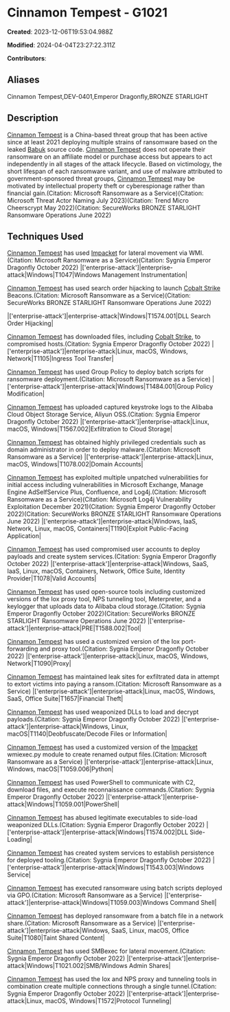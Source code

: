 # Cinnamon Tempest - G1021

**Created**: 2023-12-06T19:53:04.988Z

**Modified**: 2024-04-04T23:27:22.311Z

**Contributors**: 

## Aliases

Cinnamon Tempest,DEV-0401,Emperor Dragonfly,BRONZE STARLIGHT

## Description

[Cinnamon Tempest](https://attack.mitre.org/groups/G1021) is a China-based threat group that has been active since at least 2021 deploying multiple strains of ransomware based on the leaked [Babuk](https://attack.mitre.org/software/S0638) source code. [Cinnamon Tempest](https://attack.mitre.org/groups/G1021) does not operate their ransomware on an affiliate model or purchase access but appears to act independently in all stages of the attack lifecycle. Based on victimology, the short lifespan of each ransomware variant, and use of malware attributed to government-sponsored threat groups, [Cinnamon Tempest](https://attack.mitre.org/groups/G1021) may be motivated by intellectual property theft or cyberespionage rather than financial gain.(Citation: Microsoft Ransomware as a Service)(Citation: Microsoft Threat Actor Naming July 2023)(Citation: Trend Micro Cheerscrypt May 2022)(Citation: SecureWorks BRONZE STARLIGHT Ransomware Operations June 2022)

## Techniques Used


[Cinnamon Tempest](https://attack.mitre.org/groups/G1021) has used [Impacket](https://attack.mitre.org/software/S0357) for lateral movement via WMI.(Citation: Microsoft Ransomware as a Service)(Citation: Sygnia Emperor Dragonfly October 2022)
|['enterprise-attack']|enterprise-attack|Windows|T1047|Windows Management Instrumentation|


[Cinnamon Tempest](https://attack.mitre.org/groups/G1021) has used search order hijacking to launch [Cobalt Strike](https://attack.mitre.org/software/S0154) Beacons.(Citation: Microsoft Ransomware as a Service)(Citation: SecureWorks BRONZE STARLIGHT Ransomware Operations June 2022)

|['enterprise-attack']|enterprise-attack|Windows|T1574.001|DLL Search Order Hijacking|


[Cinnamon Tempest](https://attack.mitre.org/groups/G1021) has downloaded files, including [Cobalt Strike](https://attack.mitre.org/software/S0154), to compromised hosts.(Citation: Sygnia Emperor Dragonfly October 2022)
|['enterprise-attack']|enterprise-attack|Linux, macOS, Windows, Network|T1105|Ingress Tool Transfer|


[Cinnamon Tempest](https://attack.mitre.org/groups/G1021) has used Group Policy to deploy batch scripts for ransomware deployment.(Citation: Microsoft Ransomware as a Service)
|['enterprise-attack']|enterprise-attack|Windows|T1484.001|Group Policy Modification|


[Cinnamon Tempest](https://attack.mitre.org/groups/G1021) has uploaded captured keystroke logs to the Alibaba Cloud Object Storage Service, Aliyun OSS.(Citation: Sygnia Emperor Dragonfly October 2022)
|['enterprise-attack']|enterprise-attack|Linux, macOS, Windows|T1567.002|Exfiltration to Cloud Storage|


[Cinnamon Tempest](https://attack.mitre.org/groups/G1021) has obtained highly privileged credentials such as domain administrator in order to deploy malware.(Citation: Microsoft Ransomware as a Service)
|['enterprise-attack']|enterprise-attack|Linux, macOS, Windows|T1078.002|Domain Accounts|


[Cinnamon Tempest](https://attack.mitre.org/groups/G1021) has exploited multiple unpatched vulnerabilities for initial access including vulnerabilities in Microsoft Exchange, Manage Engine AdSelfService Plus, Confluence, and Log4j.(Citation: Microsoft Ransomware as a Service)(Citation: Microsoft Log4j Vulnerability Exploitation December 2021)(Citation: Sygnia Emperor Dragonfly October 2022)(Citation: SecureWorks BRONZE STARLIGHT Ransomware Operations June 2022)
|['enterprise-attack']|enterprise-attack|Windows, IaaS, Network, Linux, macOS, Containers|T1190|Exploit Public-Facing Application|


[Cinnamon Tempest](https://attack.mitre.org/groups/G1021) has used compromised user accounts to deploy payloads and create system services.(Citation: Sygnia Emperor Dragonfly October 2022)
|['enterprise-attack']|enterprise-attack|Windows, SaaS, IaaS, Linux, macOS, Containers, Network, Office Suite, Identity Provider|T1078|Valid Accounts|


[Cinnamon Tempest](https://attack.mitre.org/groups/G1021) has used open-source tools including customized versions of the Iox proxy tool, NPS tunneling tool, Meterpreter, and a keylogger that uploads data to Alibaba cloud storage.(Citation: Sygnia Emperor Dragonfly October 2022)(Citation: SecureWorks BRONZE STARLIGHT Ransomware Operations June 2022)
|['enterprise-attack']|enterprise-attack|PRE|T1588.002|Tool|


[Cinnamon Tempest](https://attack.mitre.org/groups/G1021) has used a customized version of the Iox port-forwarding and proxy tool.(Citation: Sygnia Emperor Dragonfly October 2022)
|['enterprise-attack']|enterprise-attack|Linux, macOS, Windows, Network|T1090|Proxy|


[Cinnamon Tempest](https://attack.mitre.org/groups/G1021) has maintained leak sites for exfiltrated data in attempt to extort victims into paying a ransom.(Citation: Microsoft Ransomware as a Service)
|['enterprise-attack']|enterprise-attack|Linux, macOS, Windows, SaaS, Office Suite|T1657|Financial Theft|


[Cinnamon Tempest](https://attack.mitre.org/groups/G1021) has used weaponized DLLs to load and decrypt payloads.(Citation: Sygnia Emperor Dragonfly October 2022)
|['enterprise-attack']|enterprise-attack|Windows, Linux, macOS|T1140|Deobfuscate/Decode Files or Information|


[Cinnamon Tempest](https://attack.mitre.org/groups/G1021) has used a customized version of the [Impacket](https://attack.mitre.org/software/S0357) wmiexec.py module to create renamed output files.(Citation: Microsoft Ransomware as a Service)
|['enterprise-attack']|enterprise-attack|Linux, Windows, macOS|T1059.006|Python|


[Cinnamon Tempest](https://attack.mitre.org/groups/G1021) has used PowerShell to communicate with C2, download files, and execute reconnaissance commands.(Citation: Sygnia Emperor Dragonfly October 2022)
|['enterprise-attack']|enterprise-attack|Windows|T1059.001|PowerShell|


[Cinnamon Tempest](https://attack.mitre.org/groups/G1021) has abused legitimate executables to side-load weaponized DLLs.(Citation: Sygnia Emperor Dragonfly October 2022)
|['enterprise-attack']|enterprise-attack|Windows|T1574.002|DLL Side-Loading|


[Cinnamon Tempest](https://attack.mitre.org/groups/G1021) has created system services to establish persistence for deployed tooling.(Citation: Sygnia Emperor Dragonfly October 2022)
|['enterprise-attack']|enterprise-attack|Windows|T1543.003|Windows Service|


[Cinnamon Tempest](https://attack.mitre.org/groups/G1021) has executed ransomware using batch scripts deployed via GPO.(Citation: Microsoft Ransomware as a Service)
|['enterprise-attack']|enterprise-attack|Windows|T1059.003|Windows Command Shell|


[Cinnamon Tempest](https://attack.mitre.org/groups/G1021) has deployed ransomware from a batch file in a network share.(Citation: Microsoft Ransomware as a Service)
|['enterprise-attack']|enterprise-attack|Windows, SaaS, Linux, macOS, Office Suite|T1080|Taint Shared Content|


[Cinnamon Tempest](https://attack.mitre.org/groups/G1021) has used SMBexec for lateral movement.(Citation: Sygnia Emperor Dragonfly October 2022)
|['enterprise-attack']|enterprise-attack|Windows|T1021.002|SMB/Windows Admin Shares|


[Cinnamon Tempest](https://attack.mitre.org/groups/G1021) has used the Iox and NPS proxy and tunneling tools in combination  create multiple connections through a single tunnel.(Citation: Sygnia Emperor Dragonfly October 2022)
|['enterprise-attack']|enterprise-attack|Linux, macOS, Windows|T1572|Protocol Tunneling|

